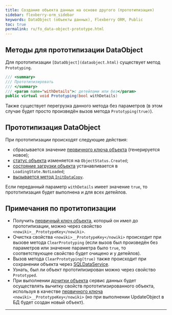 ```yaml
---
title: Создание объекта данных на основе другого (прототипизация)
sidebar: flexberry-orm_sidebar
keywords: DataObject (объекты данных), Flexberry ORM, Public
toc: true
permalink: ru/fo_data-object-prototype.html
---
```

## Методы для прототипизации DataObject
Для прототипизации `[DataObject](dataobject.html)` существует метод `Prototyping`.

```cs
/// <summary>
/// Прототипизировать
/// </summary>
/// <param name="withDetails">с детейлами или без</param>
public virtual void Prototyping(bool withDetails)
```

Также существует перегрузка данного метода без параметров (в этом случае будет просто произведён вызов метода `Prototyping(true)`).

## Прототипизация DataObject
При прототипизации происходят следующие действия:

* сбрасывается значение [первичного ключа объекта](primary-keys-objects.html) (генерируется новое);
* [статус объекта](object-status-and-loading-state.html) изменяется на `ObjectStatus.Created`;
* [состояние загрузки объекта](object-status-and-loading-state.html) устанавливается в `LoadingState.NotLoaded`;
* [вызывается метод `InitDataCopy`](data-object-copy.html).

Если переданный параметр `withDetails` имеет значение `true`, то прототипизация будет выполнена и для всех детейлов.

## Примечания по протитопизации

* Получить [первичный ключ объекта](primary-keys-objects.html), который он имел до прототипизации, можно через свойство `<nowiki>__PrototypeKey</nowiki>`.
* Очистка свойства `<nowiki>__PrototypeKey</nowiki>` происходит при вызове метода `ClearPrototyping` (если вызов был произведён без параметров или значение параметра было `true`, то соответствующее свойство будет очищено и у детейлов).
* Вызов метода `ClearPrototyping(true)` также происходит при сохранении объекта через [SQLDataService](s-q-l-data-service.html).
* Узнать, был ли объект прототипизирован можно через свойство `Prototyped`.
* При выполнении [дочитки объекта](additional-loading-data-object.html) сервис данных будет осуществлять вычитку свойств прототипизированного объекта, используя в качестве [первичного ключа](primary-keys-objects.html) `<nowiki>__PrototypeKey</nowiki>` (но при выполнении UpdateObject в БД будет создан новый объект).

----